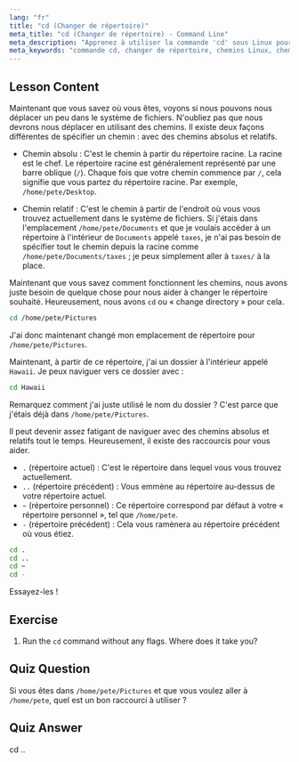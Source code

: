 ```yaml
---
lang: "fr"
title: "cd (Changer de répertoire)"
meta_title: "cd (Changer de répertoire) - Command Line"
meta_description: "Apprenez à utiliser la commande 'cd' sous Linux pour naviguer dans les répertoires. Comprenez les chemins absolus, relatifs et les raccourcis utiles. Commencez votre parcours Linux !"
meta_keywords: "commande cd, changer de répertoire, chemins Linux, chemin absolu, chemin relatif, tutoriel Linux, Linux pour débutants, navigation Linux"
---
```


## Lesson Content

Maintenant que vous savez où vous êtes, voyons si nous pouvons nous déplacer un peu dans le système de fichiers. N'oubliez pas que nous devrons nous déplacer en utilisant des chemins. Il existe deux façons différentes de spécifier un chemin : avec des chemins absolus et relatifs.

- Chemin absolu : C'est le chemin à partir du répertoire racine. La racine est le chef. Le répertoire racine est généralement représenté par une barre oblique (`/`). Chaque fois que votre chemin commence par `/`, cela signifie que vous partez du répertoire racine. Par exemple, `/home/pete/Desktop`.

- Chemin relatif : C'est le chemin à partir de l'endroit où vous vous trouvez actuellement dans le système de fichiers. Si j'étais dans l'emplacement `/home/pete/Documents` et que je voulais accéder à un répertoire à l'intérieur de `Documents` appelé `taxes`, je n'ai pas besoin de spécifier tout le chemin depuis la racine comme `/home/pete/Documents/taxes` ; je peux simplement aller à `taxes/` à la place.

Maintenant que vous savez comment fonctionnent les chemins, nous avons juste besoin de quelque chose pour nous aider à changer le répertoire souhaité. Heureusement, nous avons `cd` ou « change directory » pour cela.

```bash
cd /home/pete/Pictures
```

J'ai donc maintenant changé mon emplacement de répertoire pour `/home/pete/Pictures`.

Maintenant, à partir de ce répertoire, j'ai un dossier à l'intérieur appelé `Hawaii`. Je peux naviguer vers ce dossier avec :

```bash
cd Hawaii
```

Remarquez comment j'ai juste utilisé le nom du dossier ? C'est parce que j'étais déjà dans `/home/pete/Pictures`.

Il peut devenir assez fatigant de naviguer avec des chemins absolus et relatifs tout le temps. Heureusement, il existe des raccourcis pour vous aider.

- `.` (répertoire actuel) : C'est le répertoire dans lequel vous vous trouvez actuellement.
- `..` (répertoire précédent) : Vous emmène au répertoire au-dessus de votre répertoire actuel.
- `~` (répertoire personnel) : Ce répertoire correspond par défaut à votre « répertoire personnel », tel que `/home/pete`.
- `-` (répertoire précédent) : Cela vous ramènera au répertoire précédent où vous étiez.

```bash
cd .
cd ..
cd ~
cd -
```

Essayez-les !

## Exercise

1. Run the `cd` command without any flags. Where does it take you?

## Quiz Question

Si vous êtes dans `/home/pete/Pictures` et que vous voulez aller à `/home/pete`, quel est un bon raccourci à utiliser ?

## Quiz Answer

cd ..
